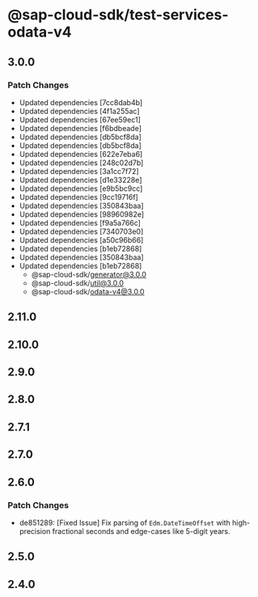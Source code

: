 # @sap-cloud-sdk/test-services-odata-v4

## 3.0.0

### Patch Changes

- Updated dependencies [7cc8dab4b]
- Updated dependencies [4f1a255ac]
- Updated dependencies [67ee59ec1]
- Updated dependencies [f6bdbeade]
- Updated dependencies [db5bcf8da]
- Updated dependencies [db5bcf8da]
- Updated dependencies [622e7eba6]
- Updated dependencies [248c02d7b]
- Updated dependencies [3a1cc7f72]
- Updated dependencies [d1e33228e]
- Updated dependencies [e9b5bc9cc]
- Updated dependencies [9cc19716f]
- Updated dependencies [350843baa]
- Updated dependencies [98960982e]
- Updated dependencies [f9a5a766c]
- Updated dependencies [7340703e0]
- Updated dependencies [a50c96b66]
- Updated dependencies [b1eb72868]
- Updated dependencies [350843baa]
- Updated dependencies [b1eb72868]
  - @sap-cloud-sdk/generator@3.0.0
  - @sap-cloud-sdk/util@3.0.0
  - @sap-cloud-sdk/odata-v4@3.0.0

## 2.11.0

## 2.10.0

## 2.9.0

## 2.8.0

## 2.7.1

## 2.7.0

## 2.6.0

### Patch Changes

- de851289: [Fixed Issue] Fix parsing of `Edm.DateTimeOffset` with high-precision fractional seconds and edge-cases like 5-digit years.

## 2.5.0

## 2.4.0
